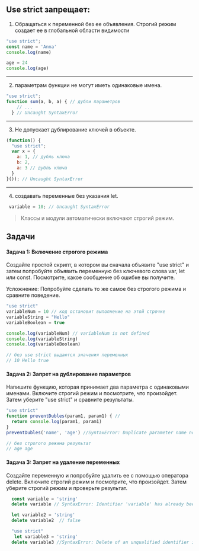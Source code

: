 
## Use strict запрещает:
1. Обращаться к переменной без ее объявления. Строгий режим создает ее в глобальной области видимости


```javascript
"use strict";
const name = 'Anna'
console.log(name)

age = 24
console.log(age)
```
<hr>

 2. параметрам функции не могут иметь одинаковые имена. 
```javascript
"use strict";
function sum(a, b, a) { // дубли параметров
    // ...
  } // Uncaught SyntaxError
```

<hr>

3. Не допускает дублирование ключей в объекте.


```javascript
(function() {
  "use strict";
  var x = {
    a: 1, // дубль ключа
    b: 2,
    a: 3 // дубль ключа
  }
}()); // Uncaught SyntaxError
```

<hr>

4. создавать переменные без указания let. 
```javascript
 variable = 10; // Uncaught SyntaxError
```
> Классы и модули автоматически включают строгий режим.

## Задачи

#### Задача 1: Включение строгого режима

Создайте простой скрипт, в котором вы сначала объявите "use strict" и затем попробуйте объявить переменную без ключевого слова var, let или const. Посмотрите, какое сообщение об ошибке вы получите.

Усложнение: Попробуйте сделать то же самое без строгого режима и сравните поведение.

```javascript
"use strict"
variableNum = 10 // код остановит выполнение на этой строчке
variableString = "Hello"
variableBoolean = true

console.log(variableNum) // variableNum is not defined
console.log(variableString) 
console.log(variableBoolean) 

// без use strict выдаются значения переменных 
// 10 Hello true
```

#### Задача 2: Запрет на дублирование параметров

Напишите функцию, которая принимает два параметра с одинаковыми именами. Включите строгий режим и посмотрите, что произойдет. Затем уберите "use strict" и сравните результаты.


```javascript
"use strict"
function preventDubles(param1, param1) { //
  return console.log(param1, param1)
}
preventDubles('name', 'age') //SyntaxError: Duplicate parameter name not allowed in this context

// без строгого режима результат 
// age age
```

#### Задача 3: Запрет на удаление переменных

Создайте переменную и попробуйте удалить ее с помощью оператора delete. Включите строгий режим и посмотрите, что произойдет. Затем уберите строгий режим и проверьте результат.

```javascript
  const variable = 'string'
  delete variable // SyntaxError: Identifier 'variable' has already been declared

  let variable2 = 'string'
  delete variable2  // false

  "use strict"
   let variable3 = 'string'
  delete variable3 //SyntaxError: Delete of an unqualified identifier in strict mode.
```